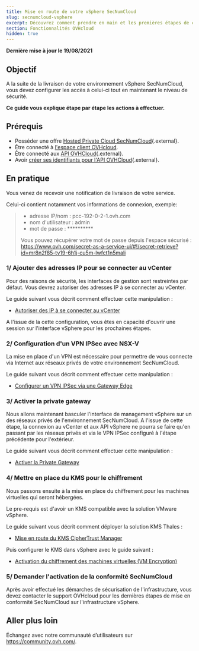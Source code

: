 ```yaml
---
title: Mise en route de votre vSphere SecNumCloud
slug: secnumcloud-vsphere
excerpt: Découvrez comment prendre en main et les premières étapes de configuration de votre environnement vSphere SecNumCloud
section: Fonctionnalités OVHcloud
hidden: true
---
```


**Dernière mise à jour le 19/08/2021**

## Objectif

A la suite de la livraison de votre environnement vSphere SecNumCloud, vous devez configurer les accès à celui-ci
tout en maintenant le niveau de sécurité.

**Ce guide vous explique étape par étape les actions à effectuer.**

## Prérequis

* Posséder une offre [Hosted Private Cloud SecNumCloud](https://www.ovh.com/fr/private-cloud/){.external}.
* Être connecté à [l'espace client OVHcloud](https://www.ovh.com/auth/?action=gotomanager&from=https://www.ovh.com/fr/&ovhSubsidiary=fr).
* Être connecté aux [API OVHCloud](https://api.ovh.com/console){.external}.
* Avoir [créer ses identifiants pour l'API OVHCloud](https://docs.ovh.com/gb/en/customer/first-steps-with-ovh-api/){.external}.

## En pratique

Vous venez de recevoir une notification de livraison de votre service.

Celui-ci contient notamment vos informations de connexion, exemple:

> - adresse IP/nom : pcc-192-0-2-1.ovh.com
> - nom d'utilisateur : admin
> - mot de passe : **********
>
> Vous pouvez récupérer votre mot de passe depuis l'espace sécurisé : https://www.ovh.com/secret-as-a-service-ui/#!/secret-retrieve?id=mr8n2f85-tv19-6h1j-cu5m-lwfct1n5mali
>

### 1/ Ajouter des adresses IP pour se connecter au vCenter

Pour des raisons de sécurité, les interfaces de gestion sont restreintes par défaut.
Vous devrez autoriser des adresses IP à se connecter au vCenter.

Le guide suivant vous décrit comment effectuer cette manipulation :

* [Autoriser des IP à se connecter au vCenter](../autoriser-des-ip-a-se-connecter-au-vcenter/)

A l'issue de la cette configuration, vous êtes en capacité d'ouvrir une session sur l'interface vSphere pour les prochaines étapes.

### 2/ Configuration d'un VPN IPSec avec NSX-V

La mise en place d'un VPN est nécessaire pour permettre de vous connecte via Internet aux réseaux privés de votre environnement SecNumCloud.

Le guide suivant vous décrit comment effectuer cette manipulation :

* [Configurer un VPN IPSec via une Gateway Edge](../configurer-un-vpn-via-une-gateway-edge/#ipsec-vpn)

### 3/ Activer la private gateway

Nous allons maintenant basculer l'interface de management vSphere sur un des réseaux privés de l'environnement SecNumCloud.
A l'issue de cette étape, la connexion au vCenter et aux API vSphere ne pourra se faire qu'en passant par les réseaux privés et via le VPN IPSec configuré à l'étape précédente pour l'extérieur.

Le guide suivant vous décrit comment effectuer cette manipulation :

* [Activer la Private Gateway](../private-gateway/)

### 4/ Mettre en place du KMS pour le chiffrement

Nous passons ensuite à la mise en place du chiffrement pour les machines virtuelles qui seront hébergées.

Le pre-requis est d'avoir un KMS compatible avec la solution VMware vSphere.

Le guide suivant vous décrit comment déployer la solution KMS Thales :

* [Mise en route du KMS CipherTrust Manager](../kms-cipher-trust/)

Puis configurer le KMS dans vSphere avec le guide suivant :

* [Activation du chiffrement des machines virtuelles (VM Encryption)](../vm-encrypt/)

### 5/ Demander l'activation de la conformité SecNumCloud

Après avoir effectué les démarches de sécurisation de l'infrastructure, vous devez contacter le support OVHcloud
pour les dernières étapes de mise en conformité SecNumCloud sur l'infrastructure vSphere.

## Aller plus loin

Échangez avec notre communauté d’utilisateurs sur <https://community.ovh.com/>.
